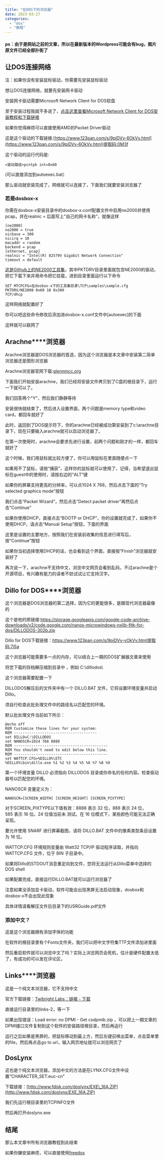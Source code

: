 ```yaml
---
title: "在DOS下的浏览器"
date: 2023-03-27
categories: 
  - "dos"
  - "教程"
---
```


#### ps：由于是网站之前的文章，所以在最新版本的Wordpress可能会有bug，图片原文件已经全部扑街了

## **让****DOS****连接网络**

注：如果你没有安装鼠标驱动，你需要先安装鼠标驱动

想让DOS连接网络，就要先安装网卡驱动

安装网卡驱动需要Microsoft Network Client for DOS软盘

至于安装过程我就不多说了，[点击这里查看Microsoft Network Client for DOS安装教程和下载链接](http://www.kompx.com/en/network-setup-in-dos-microsoft-network-client.htm)

如果你觉得麻烦可以直接使用AMD的Packet Driver驱动

这是这个驱动的下载链接:[https://www.123pan.com/s/9piDVv-6OkVv.html](https://www.123pan.com/s/9piDVv-6OkVv.html)提取码:0M3f

这个驱动的运行代码是:

```
<驱动路径>pcntpk int=0x60
```

(可以直接添加到autoexec.bat）

那么驱动就安装完成了，网络就可以连接了，下面我们就要安装浏览器了

### 若是dosbox-x

你需在dosbox-x安装目录中的dosbox-x.conf配置文件中启用ne2000并使用pcap，并在realnic = 后面写上"自己的网卡名称”，就像这样

```
[ne2000]
ne2000 = true
nicbase = 300
nicirq = 10
macaddr = random
backend = pcap
[ethernet, pcap]
realnic = "Intel(R) 82579V Gigabit Network Connection"
timeout = default
```

[这是Github上的NE2000工具集](https://github.com/gammy/dos_net_ne2000)，其中PKTDRV目录里面就包含NE2000的驱动，把它下载下来并用命令把它挂载，进到目录里面运行以下命令

```
SET MTCPCFG=在dosbox-x下的工具集目录\TCP\samples\sample.cfg
PKTDRV/NE2000 0x60 10 0x300
TCP/dhcp
```

这样网络就配置好了

你可以吧这些命令修改后添加进dosbox-x.conf文件中\[autoexec\]的下面

这样就可以联网了

## **Arachne****浏览器**

Arachne浏览器是DOS浏览器的首选，因为这个浏览器是本文章中安装第二简单浏览器还是图形浏览器

Arachne浏览器官网下载:[glennmcc.org](http://glennmcc.org/arachne/)

下面我们开始安装arachne，我们已经将安装文件拷贝到了C盘的根目录下，运行一下就可以了。

我们回答两个"Y"，然后我们静静等待

安装很快就结束了，然后进入设置界面，两个问题是memory type和video card，都回车就好了

此时，返回到了DOS提示符下，你的arachne已经被成功第安装到了c:\\arachne目录下，现在只要输入arachne就可以启动浏览器了。

在第一次使用时，arachne会要求先进行设置，前两个问题和刚才的一样，都回车就好了

这个时候，我们用鼠标就比较方便了，你可以用鼠标在里面随便点一下

如果用不了鼠标，请按“捕获”，这样你的鼠标就可以使用了，记得，当希望退出鼠标在guest中的使用时，请按右边的“ALT”键

如果你的屏幕支持更高的分辨率，可以点1024 X 768，然后点击下面的“Try selected graphics mode”按钮

我们点击“Packet Wizard”，然后点击“Detect packet driver”再然后点击“Continue”

如果你使用DHCP，直接点击“BOOTP or DHCP”，你的设置就完成了，如果你不使用DHCP，请点击“Manual Setup”按钮，下面的界面

这里是设置的主要地方，按照我们在安装前收集的信息进行填写后，按“Continue”按钮

如果你当初选择使用DHCP的话，也会看到这个界面，直接按“Finish”浏览器就安装好了

再次说一下，arachne不支持中文，浏览中文网页会看到乱码，不过arachne是个开源项目，有兴趣有能力的读者不妨试试让它支持汉字。

## **Dillo for DOS****浏览器**

这个浏览器是DOS浏览器的第二选择，因为它的更能很多，是跟现代浏览器最像的

这个是他的原链接:https://storage.googleapis.com/google-code-archive-downloads/v2/code.google.com/nanox-microwindows-nxlib-fltk-for-dos/DILLODOS-302b.zip

Dillo for DOS下载链接：https://www.123pan.com/s/9piDVv-yOkVv.html提取码:7i5a

这个浏览器可能需要多一点的内存，可以结合上一期的DOS扩展器文章来使用

将您下载的存档解压缩到目录中 ，例如 C:\\dillodos\\

这个浏览器需要配置一下

DILLODOS解压后的文件夹中有一个 DILLO.BAT 文件，它将设置环境变量并启动 Dillo。

须自行检查此批处理文件中的路径名以匹配您的环境。

默认批处理文件当前如下所示：

```
@echo off
REM Customize these lines for your system:
REM --------------------------------------
set DILLO=C:\DILLODOS
set NANOSCR=1024 768 8888
REM -------------------------------------------
REM You shouldn't need to edit below this line.
REM -------------------------------------------
set WATTCP.CFG=%DILLO%\ETC
%DILLO%\bin\dillo.exe %1 %2 %3 %4 %5 %6 %7 %8 %9
```

第一个环境变量 DILLO 必须指向 DILLODOS 目录或你命名的任何内容。检查驱动器号以匹配您的环境。

NANOSCR 变量定义为：

```
NANOSCR=[SCREEN_WIDTH] [SCREEN_HEIGHT] [SCREEN_PIXTYPE]
```

对于SCREEN\_PIXTYPE以下值有效：8888 表示 32 位，888 表示 24 位，565 表示 16 位。24 位值当前未 测试。在 16 位模式下，某些颜色可能无法正确呈现。

要允许使用 SNARF 进行屏幕截图，请将 DILLO.BAT 文件中的像素类型条目设置为 16 位。

WATTCP.CFG 环境规则变量由 Watt32 TCP/IP 驱动程序读取，并指向 WATTCP.CFG 文件，位于 BIN 子目录中。

如果将Dillo的STDOUT消息重定向到文件，您将无法运行从Dillo菜单中选择的DOS shell

如果配置完成，直接运行DILLO.BAT就可以运行浏览器了

注意如果没添加显卡驱动，软件可能会出现黑屏无法启动现象，dosbox和dosbox-x不会出现此现象

具体详情请看解压文件后目录下的USRGuide.pdf文件

### **添加中文？**

这是这个浏览器拥有添加字体的功能

在软件的根目录里有个Fonts文件夹，我们可以把中文字符集TTF文件添加进里面

然后重启软件就可以浏览中文了吗？实际上浏览网页会死机，估计是硬件配置太低了，有成功的可以发在评论区。

## **Links****浏览器**

这是一个纯文本浏览器，它不支持中文

官方下载链接：[Twibright Labs：链接 - 下载](http://links.twibright.com/download.php)

直接运行目录里的links-2，等一下

如果出现错误：Load error: no DPMI - Get csdpmib.zip ，可以把上一期文章的DPMI接口文件复制到这个软件的安装路径根目录，然后再运行

运行之后如果是黑屏的，把鼠标移动到最上方，然后左键召唤出菜单，点击菜单里的file，然后再点击go to url，输入网页地址就可以浏览网页了

## **DosLynx**

这也是个纯文本浏览器，添加中文的方法是在LYNX.CFG文件中设置“CHARACTER\_SET:euc-cn”

下载链接：[http://www.fdisk.com/doslynx/EXE\_16A.ZIP](http://www.fdisk.com/doslynx/EXE_16A.ZIP)

我们先运行根目录里的TCPINFO文件

然后再打开doslynx.exe

## **结尾**

那么本文章中所有浏览器教程到此结束

如果你嫌安装麻烦，可以直接使用[freedos](https://www.freedos.org/download/)
